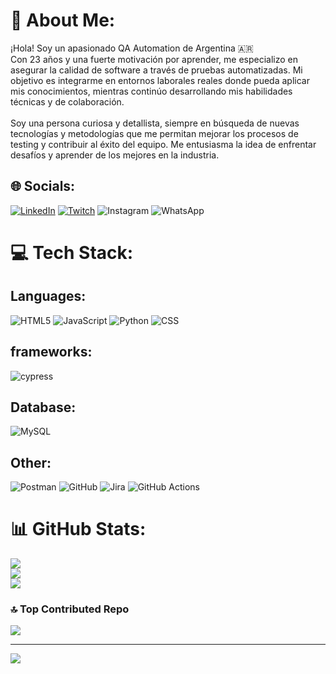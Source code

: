# 💫 About Me:
¡Hola! Soy un apasionado QA Automation de Argentina 🇦🇷<br>Con 23 años y una fuerte motivación por aprender, me especializo en asegurar la calidad de software a través de pruebas automatizadas. Mi objetivo es integrarme en entornos laborales reales donde pueda aplicar mis conocimientos, mientras continúo desarrollando mis habilidades técnicas y de colaboración.<br><br>Soy una persona curiosa y detallista, siempre en búsqueda de nuevas tecnologías y metodologías que me permitan mejorar los procesos de testing y contribuir al éxito del equipo. Me entusiasma la idea de enfrentar desafíos y aprender de los mejores en la industria.


## 🌐 Socials:
[![LinkedIn](https://img.shields.io/badge/LinkedIn-%230077B5.svg?logo=linkedin&logoColor=white)](https://linkedin.com/in/valentinohuanca) [![Twitch](https://img.shields.io/badge/Twitch-%239146FF.svg?logo=Twitch&logoColor=white)](https://twitch.tv/godbulldozer) ![Instagram](https://img.shields.io/badge/Instagram-%23E4405F.svg?logo=Instagram&logoColor=white) ![WhatsApp](https://img.shields.io/badge/WhatsApp-%2325D366.svg?logo=whatsapp&logoColor=white)

# 💻 Tech Stack:

## Languages:
![HTML5](https://img.shields.io/badge/html5-%23E34F26.svg?style=for-the-badge&logo=html5&logoColor=white) ![JavaScript](https://img.shields.io/badge/javascript-%23323330.svg?style=for-the-badge&logo=javascript&logoColor=%23F7DF1E) ![Python](https://img.shields.io/badge/python-3670A0?style=for-the-badge&logo=python&logoColor=ffdd54) ![CSS](https://img.shields.io/badge/css-%231572B6.svg?style=for-the-badge&logo=css3&logoColor=white)
## frameworks:
![cypress](https://img.shields.io/badge/-cypress-%23E5E5E5?style=for-the-badge&logo=cypress&logoColor=058a5e)

## Database:
![MySQL](https://img.shields.io/badge/mysql-4479A1.svg?style=for-the-badge&logo=mysql&logoColor=white)

## Other:
![Postman](https://img.shields.io/badge/Postman-FF6C37?style=for-the-badge&logo=postman&logoColor=white) ![GitHub](https://img.shields.io/badge/github-%23121011.svg?style=for-the-badge&logo=github&logoColor=white) ![Jira](https://img.shields.io/badge/jira-%230A0FFF.svg?style=for-the-badge&logo=jira&logoColor=white) ![GitHub Actions](https://img.shields.io/badge/github%20actions-%232671E5.svg?style=for-the-badge&logo=githubactions&logoColor=white)
# 📊 GitHub Stats:
![](https://github-readme-stats.vercel.app/api?username=ValentinoHuanca&theme=cobalt2&hide_border=false&include_all_commits=false&count_private=false)<br/>
![](https://github-readme-streak-stats.herokuapp.com/?user=ValentinoHuanca&theme=cobalt2&hide_border=false)<br/>
![](https://github-readme-stats.vercel.app/api/top-langs/?username=ValentinoHuanca&theme=cobalt2&hide_border=false&include_all_commits=false&count_private=false&layout=compact)

### 🔝 Top Contributed Repo
![](https://github-contributor-stats.vercel.app/api?username=ValentinoHuanca&limit=5&theme=dark&combine_all_yearly_contributions=true)

---
[![](https://visitcount.itsvg.in/api?id=ValentinoHuanca&icon=0&color=6)](https://visitcount.itsvg.in)

<!-- Proudly created with GPRM ( https://gprm.itsvg.in ) -->